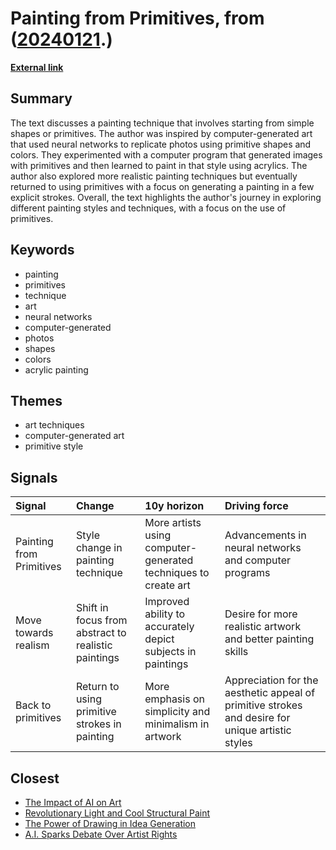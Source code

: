 # __Painting from Primitives__, from ([20240121](https://kghosh.substack.com/p/20240121).)

__[External link](https://schollz.com/tinker/primitives/)__



## Summary

The text discusses a painting technique that involves starting from simple shapes or primitives. The author was inspired by computer-generated art that used neural networks to replicate photos using primitive shapes and colors. They experimented with a computer program that generated images with primitives and then learned to paint in that style using acrylics. The author also explored more realistic painting techniques but eventually returned to using primitives with a focus on generating a painting in a few explicit strokes. Overall, the text highlights the author's journey in exploring different painting styles and techniques, with a focus on the use of primitives.

## Keywords

* painting
* primitives
* technique
* art
* neural networks
* computer-generated
* photos
* shapes
* colors
* acrylic painting

## Themes

* art techniques
* computer-generated art
* primitive style

## Signals

| Signal                   | Change                                              | 10y horizon                                                    | Driving force                                                                                    |
|:-------------------------|:----------------------------------------------------|:---------------------------------------------------------------|:-------------------------------------------------------------------------------------------------|
| Painting from Primitives | Style change in painting technique                  | More artists using computer-generated techniques to create art | Advancements in neural networks and computer programs                                            |
| Move towards realism     | Shift in focus from abstract to realistic paintings | Improved ability to accurately depict subjects in paintings    | Desire for more realistic artwork and better painting skills                                     |
| Back to primitives       | Return to using primitive strokes in painting       | More emphasis on simplicity and minimalism in artwork          | Appreciation for the aesthetic appeal of primitive strokes and desire for unique artistic styles |

## Closest

* [The Impact of AI on Art](cc1340400b9dfbf32bfc3d546cf0b7b3)
* [Revolutionary Light and Cool Structural Paint](a6bfcabefea560d7dfefd5aab87f047c)
* [The Power of Drawing in Idea Generation](094e056f091942a96a446d8401432eb8)
* [A.I. Sparks Debate Over Artist Rights](f5d2fbbd282d6e37d9e572edfcd235b2)